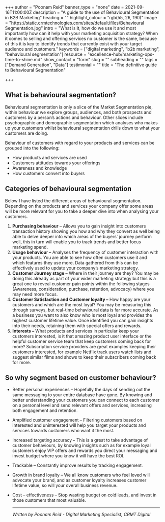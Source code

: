 +++
author = "Poonam Reid"
banner_type = "none"
date = 2021-09-16T11:00:00Z
description = "A guide to the use of Behavioural Segmentation in B2B Marketing"
heading = ""
highlight_colour = "rgb(55, 26, 190)"
image = "https://static.crmtechnologies.com/sites/default/files/Behavioural Segmentation.jpg"
intro = "What is it, how do we use it and most importantly how can it help with your marketing acquisition strategy?  When it comes to selling and offering services no customer is the same, because of this it is key to identify trends that currently exist with your target audience and customers."
keywords = ["digital marketing", "b2b marketing", "behavioural segmentation"]
resource = "excellence-hub/marketing-ops-time-to-shine.md"
show_contact = "form"
slug = ""
subheading = ""
tags = ["Demand Generation", "Data"]
testimonial = ""
title = "The definitive guide to Behavioural Segmentation"

+++
## **What is behavioural segmentation?**

Behavioural segmentation is only a slice of the Market Segmentation pie, within behaviour we explore groups, audiences, and both prospects and customers by a person’s actions and behaviour. Other slices include psychographic and demographic segmentation which analyses who makes up your customers whilst behavioural segmentation drills down to what your customers are doing.

Behaviour of customers with regard to your products and services can be grouped into the following:

* How products and services are used
* Customers attitudes towards your offerings
* Awareness and knowledge
* How customers convert into buyers

## **Categories of behavioural segmentation**

Below I have listed the different areas of behavioural segmentation. Depending on the products and services your company offer some areas will be more relevant for you to take a deeper dive into when analysing your customers.

1. **Purchasing behaviour** – Allows you to gain insight into customers transaction history showing you how and why they convert as well being able to delve deeper into which areas of the buyers’ journey perform well, this in turn will enable you to track trends and better focus marketing spend.
2. **Usage behaviour –** Analyses the frequency of customer interaction with your products. You are able to see how often customers use it and which features they use more. Data gathered from this can be effectively used to update your company’s marketing strategy.
3. **Customer Journey stage** – Where in their journey are they? You may be doing this already as part of your wider marketing strategy but this is a great one to reveal customer pain points within the following stages (Awareness, consideration, purchase, retention, advocacy) where you may need more focus.
4. **Customer Satisfaction and Customer loyalty –** How happy are your customers and which are the most loyal? You may be measuring this through surveys, but real-time behavioural data is far more accurate. As a business you want to also know who is most loyal and provides the highest customer lifetime value. Once identified you can gain insights into their needs, retaining them with special offers and rewards.
5. **Interests –** What products and services in particular keep your customers interested, is it that amazing product user interface or the helpful customer service team that keep customers coming back for more? Subscription service providers are great examples keeping their customers interested, for example Netflix track users watch lists and suggest similar films and shows to keep their subscribers coming back for more.

## **So why segment based on customer behaviour?**

* Better personal experiences – Hopefully the days of sending out the same messaging to your entire database have gone. By knowing and better understanding your customers you can connect to each customer on a personal level and send relevant offers and services, increasing both engagement and retention.
* Amplified customer engagement – Filtering customers based on interested and uninterested will help you target your products and services towards customers who want it the most.
* Increased targeting accuracy – This is a great to take advantage of customer behaviours, by knowing insights such as for example loyal customers enjoy VIP offers and rewards you direct your messaging and invest budget where you know it will have the best ROI.
* Trackable – Constantly improve results by tracking engagement.
* Growth in brand loyalty – We all know customers who feel loved will advocate your brand, and as customer loyalty increases customer lifetime value, so will your overall business revenue.
* Cost – effectiveness – Stop wasting budget on cold leads, and invest in those customers that most valuable.

  ***

  _Written by Poonam Reid - Digital Marketing Specialist, CRMT Digital_